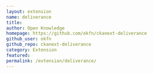 ```yaml
---
layout: extension
name: deliverance
title: 
author: Open Knowledge
homepage: https://github.com/okfn/ckanext-deliverance
github_user: okfn
github_repo: ckanext-deliverance
category: Extension
featured: 
permalink: /extension/deliverance/
---
```



<Error getting README>
